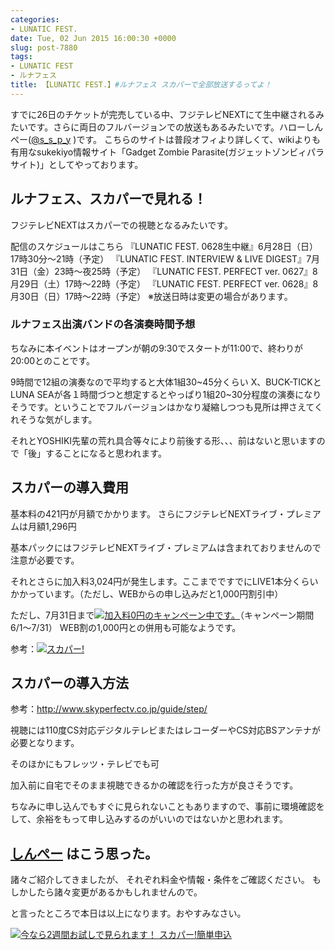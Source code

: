 ```yaml
---
categories:
- LUNATIC FEST.
date: Tue, 02 Jun 2015 16:00:30 +0000
slug: post-7880
tags:
- LUNATIC FEST
- ルナフェス
title: 【LUNATIC FEST.】#ルナフェス スカパーで全部放送するってよ！
---
```


すでに26日のチケットが完売している中、フジテレビNEXTにて生中継されるみたいです。さらに両日のフルバージョンでの放送もあるみたいです。<!--more-->ハローしんぺー(<a href="https://twitter.com/s_s_p_y" target="_blank">@s_s_p_y</a> )です。
こちらのサイトは普段オフィより詳しくて、wikiよりも有用なsukekiyo情報サイト「Gadget Zombie Parasite(ガジェットゾンビィパラサイト)」としてやっております。


<h2>ルナフェス、スカパーで見れる！</h2>
フジテレビNEXTはスカパーでの視聴となるみたいです。

配信のスケジュールはこちら
『LUNATIC FEST. 0628生中継』6月28日（日）17時30分～21時（予定）
『LUNATIC FEST. INTERVIEW & LIVE DIGEST』7月31日（金）23時～夜25時（予定）
『LUNATIC FEST. PERFECT ver. 0627』8月29日（土）17時～22時（予定）
『LUNATIC FEST. PERFECT ver. 0628』8月30日（日）17時～22時（予定）
※放送日時は変更の場合があります。


<h3>ルナフェス出演バンドの各演奏時間予想</h3>

ちなみに本イベントはオープンが朝の9:30でスタートが11:00で、終わりが20:00とのことです。

9時間で12組の演奏なので平均すると大体1組30~45分くらい
X、BUCK-TICKとLUNA SEAが各１時間づつと想定するとやっぱり1組20~30分程度の演奏になりそうです。ということでフルバージョンはかなり凝縮しつつも見所は押さえてくれそうな気がします。


それとYOSHIKI先輩の荒れ具合等々により前後する形、、、前はないと思いますので「後」することになると思われます。


<h2>スカパーの導入費用</h2>

基本料の421円が月額でかかります。
さらにフジテレビNEXTライブ・プレミアムは月額1,296円

基本パックにはフジテレビNEXTライブ・プレミアムは含まれておりませんので注意が必要です。

それとさらに加入料3,024円が発生します。ここまでですでにLIVE1本分くらいかかっています。（ただし、WEBからの申し込みだと1,000円割引中）



ただし、7月31日まで<a href="http://ck.jp.ap.valuecommerce.com/servlet/referral?sid=3041033&pid=883516937" target="_blank" >![](images/gifbanner?sid=3041033&pid=883516937)加入料0円のキャンペーン中です。</a>（キャンペーン期間6/1〜7/31）
WEB割の1,000円との併用も可能なようです。


参考：<a href="http://ck.jp.ap.valuecommerce.com/servlet/referral?sid=3041033&pid=883516907" target="_blank" >![](images/gifbanner?sid=3041033&pid=883516907)スカパー!</a>



<h2>スカパーの導入方法</h2>

参考：<a href="http://www.skyperfectv.co.jp/guide/step/">http://www.skyperfectv.co.jp/guide/step/</a>

視聴には110度CS対応デジタルテレビまたはレコーダーやCS対応BSアンテナが必要となります。

そのほかにもフレッツ・テレビでも可

加入前に自宅でそのまま視聴できるかの確認を行った方が良さそうです。

ちなみに申し込んでもすぐに見られないこともありますので、事前に環境確認をして、余裕をもって申し込みするのがいいのではないかと思われます。




<h2><a href="https://twitter.com/s_s_p_y" target="_blank">しんぺー</a> はこう思った。</h2>

諸々ご紹介してきましたが、 それぞれ料金や情報・条件をご確認ください。
もしかしたら諸々変更があるかもしれませんので。



と言ったところで本日は以上になります。おやすみなさい。

<a href="http://ck.jp.ap.valuecommerce.com/servlet/referral?sid=3041033&pid=883516908" target="_blank" >![](images/gifbanner?sid=3041033&pid=883516908)今なら2週間お試しで見られます！ スカパー!簡単申込</a>